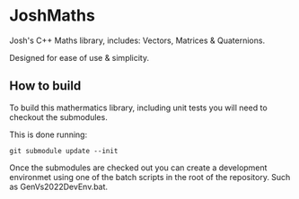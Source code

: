 # JoshMaths
Josh's C++ Maths library, includes: Vectors, Matrices &amp; Quaternions.

Designed for ease of use & simplicity.

## How to build

To build this mathermatics library, including unit tests you will need to checkout the submodules.

This is done running:
```
git submodule update --init
```

Once the submodules are checked out you can create a development environmet using one of the batch scripts in the root of the repository. Such as GenVs2022DevEnv.bat.
